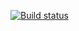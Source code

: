 [![Build status](https://ci.appveyor.com/api/projects/status/j9qxkdjpiujq8mfc?svg=true)](https://ci.appveyor.com/project/tatsuya/xaml-beginner)
